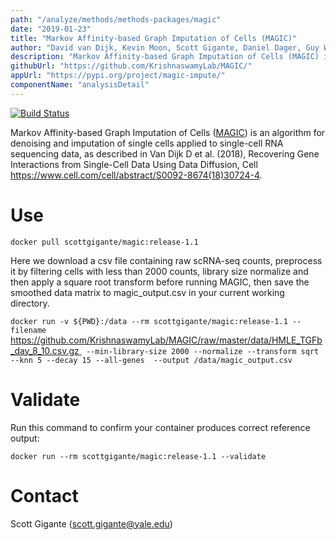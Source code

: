 ```yaml
---
path: "/analyze/methods/methods-packages/magic"
date: "2019-01-23"
title: "Markov Affinity-based Graph Imputation of Cells (MAGIC)"
author: "David van Dijk, Kevin Moon, Scott Gigante, Daniel Dager, Guy Wolf, Smita Krishnaswamy"
description: "Markov Affinity-based Graph Imputation of Cells (MAGIC) is an algorithm for denoising and imputation of single cells applied to single-cell RNA sequencing data"
githubUrl: "https://github.com/KrishnaswamyLab/MAGIC/"
appUrl: "https://pypi.org/project/magic-impute/"
componentName: "analysisDetail"
---
```

[![Build Status](https://travis-ci.com/KrishnaswamyLab/MAGIC.svg?branch=master)](https://travis-ci.com/KrishnaswamyLab/MAGIC#)

Markov Affinity-based Graph Imputation of Cells ([MAGIC](https://pypi.org/project/magic-impute/)) is an algorithm for denoising and imputation of single cells applied to single-cell RNA sequencing data, as described in Van Dijk D et al. (2018), Recovering Gene Interactions from Single-Cell Data Using Data Diffusion, Cell https://www.cell.com/cell/abstract/S0092-8674(18)30724-4.

# Use

`docker pull scottgigante/magic:release-1.1`

Here we download a csv file containing raw scRNA-seq counts, preprocess it by filtering cells with less than 2000 counts, library size normalize and then apply a square root transform before running MAGIC, then save the smoothed data matrix to magic_output.csv in your current working directory.

`docker run -v ${PWD}:/data --rm scottgigante/magic:release-1.1 --filename `[ https://github.com/KrishnaswamyLab/MAGIC/raw/master/data/HMLE_TGFb_day_8_10.csv.gz ](https://github.com/KrishnaswamyLab/MAGIC/raw/master/data/HMLE_TGFb_day_8_10.csv.gz)` --min-library-size 2000 --normalize --transform sqrt --knn 5 --decay 15 --all-genes  --output /data/magic_output.csv`


# Validate 
Run this command to confirm your container produces correct reference output:

`docker run --rm scottgigante/magic:release-1.1 --validate`

# Contact
Scott Gigante (<a href="mailto://scott.gigante@yale.edu">scott.gigante@yale.edu</a>)